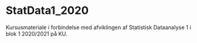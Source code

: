 # StatData1_2020

Kursusmateriale i forbindelse med afviklingen af Statistisk Dataanalyse 1 i blok 1 2020/2021 på KU.
